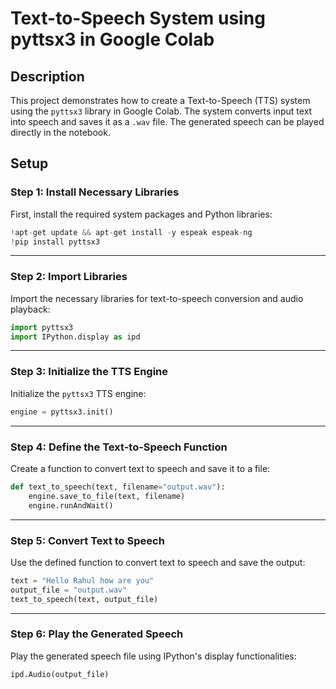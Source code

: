 # Text-to-Speech System using pyttsx3 in Google Colab

## Description
This project demonstrates how to create a Text-to-Speech (TTS) system using the `pyttsx3` library in Google Colab. The system converts input text into speech and saves it as a `.wav` file. The generated speech can be played directly in the notebook.
## Setup

### Step 1: Install Necessary Libraries
First, install the required system packages and Python libraries:
```python
!apt-get update && apt-get install -y espeak espeak-ng
!pip install pyttsx3
```
---

### Step 2: Import Libraries
Import the necessary libraries for text-to-speech conversion and audio playback:
```python
import pyttsx3
import IPython.display as ipd
```
---

### Step 3: Initialize the TTS Engine
Initialize the `pyttsx3` TTS engine:
```python
engine = pyttsx3.init()
```
---

### Step 4: Define the Text-to-Speech Function
Create a function to convert text to speech and save it to a file:
```python
def text_to_speech(text, filename="output.wav"):
    engine.save_to_file(text, filename)
    engine.runAndWait()
```
---

### Step 5: Convert Text to Speech
Use the defined function to convert text to speech and save the output:
```python
text = "Hello Rahul how are you"
output_file = "output.wav"
text_to_speech(text, output_file)
```
---

### Step 6: Play the Generated Speech
Play the generated speech file using IPython's display functionalities:
```python
ipd.Audio(output_file)
